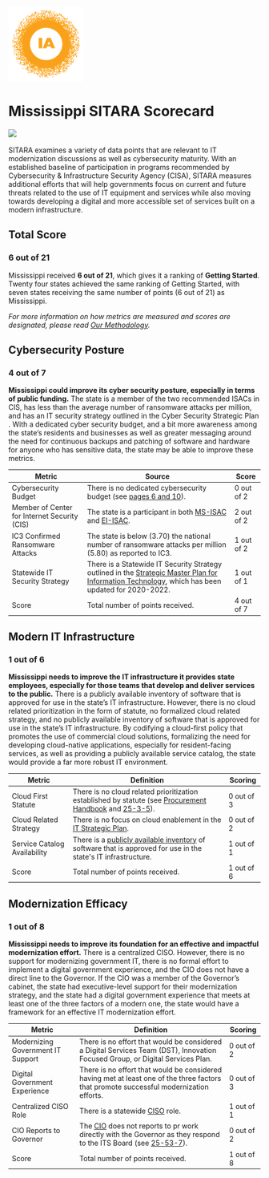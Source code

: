 ![image](https://github.com/internetassociation/SITARA/blob/main/Assets/IA_Mark.png)

# Mississippi SITARA Scorecard

<img src="https://upload.wikimedia.org/wikipedia/commons/thumb/4/42/Flag_of_Mississippi.svg/640px-Flag_of_Mississippi.svg.png" width="100" />

SITARA examines a variety of data points that are relevant to IT modernization discussions as well as cybersecurity maturity. With an established baseline of participation in programs recommended by Cybersecurity & Infrastructure Security Agency (CISA), SITARA measures additional efforts that will help governments focus on current and future threats related to the use of IT equipment and services while also moving towards developing a digital and more accessible set of services built on a modern infrastructure.

## Total Score

### 6 out of 21

Mississippi received **6 out of 21**, which gives it a ranking of **Getting Started**. Twenty four states achieved the same ranking of Getting Started, with seven states receiving the same number of points (6 out of 21) as Mississippi.

*For more information on how metrics are measured and scores are designated, please read [Our Methodology](https://github.com/internetassociation/SITARA/blob/main/Data/Individual-Data/Our-Methodology.md).*

## Cybersecurity Posture

### 4 out of 7

**Mississippi could improve its cyber security posture, especially in terms of public funding.** The state is a member of the two recommended ISACs in CIS, has less than the average number of ransomware attacks per million, and has an IT security strategy outlined in the Cyber Security Strategic Plan . With a dedicated cyber security budget, and a bit more awareness among the state’s residents and businesses as well as greater messaging around the need for continuous backups and patching of software and hardware for anyone who has sensitive data, the state may be able to improve these metrics.

Metric | Source | Score
--- | --- | ---
Cybersecurity Budget | There is no dedicated cybersecurity budget (see [pages 6 and 10](http://www.lbo.ms.gov/pdfs/fy21_bulletin.pdf)). | 0 out of 2
Member of Center for Internet Security (CIS) | The state is a participant in both [MS-ISAC](https://www.cisecurity.org/partners-state-government/) and [EI-ISAC](https://www.cisecurity.org/ei-isac/partners-ei-isac/). | 2 out of 2
IC3 Confirmed Ransomware Attacks | The state is below (3.70) the national number of ransomware attacks per million (5.80) as reported to IC3. | 1 out of 2
Statewide IT Security Strategy | There is a Statewide IT Security Strategy outlined in the [Strategic Master Plan for Information Technology](https://www.its.ms.gov/Publications/Pages/default.aspx), which has been updated for 2020-2022. | 1 out of 1
Score | Total number of points received. | 4 out of 7

## Modern IT Infrastructure

### 1 out of 6

**Mississippi needs to improve the IT infrastructure it provides state employees, especially for those teams that develop and deliver services to the public.** There is a publicly available inventory of software that is approved for use in the state’s IT infrastructure. However, there is no cloud related prioritization in the form of statute, no formalized cloud related strategy, and no publicly available inventory of software that is approved for use in the state’s IT infrastructure. By codifying a cloud-first policy that promotes the use of commercial cloud solutions, formalizing the need for developing cloud-native applications, especially for resident-facing services, as well as providing a publicly available service catalog, the state would provide a far more robust IT environment.

Metric | Definition | Scoring
--- | --- | ---
Cloud First Statute | There is no cloud related prioritization established by statute (see [Procurement Handbook](https://www.its.ms.gov/Procurement/Documents/ISS%20Procurement%20Manual.pdf) and [25-3-5](https://advance.lexis.com/documentpage/?pdmfid=1000516&crid=40af7e80-2d96-40da-9e33-c73b1df84862&pdistocdocslideraccess=true&config=00JABhZDIzMTViZS04NjcxLTQ1MDItOTllOS03MDg0ZTQxYzU4ZTQKAFBvZENhdGFsb2f8inKxYiqNVSihJeNKRlUp&pddocfullpath=%2fshared%2fdocument%2fstatutes-legislation%2furn%3acontentItem%3a8V3T-7142-8T6X-74X4-00008-00&pdcomponentid=234191&pdtocnodeidentifier=AAOAAUAABAAD&ecomp=w53dkkk&prid=2edd5bb4-298a-4859-9daa-448c4bc2790f)). | 0 out of 3
Cloud Related Strategy | There is no focus on cloud enablement in the [IT Strategic Plan](https://www.its.ms.gov/Documents/master_plan.pdf). | 0 out of 2
Service Catalog Availability | There is a [publicly available inventory](https://www.its.ms.gov/Procurement/Pages/EPLs.aspx) of software that is approved for use in the state's IT infrastructure. | 1 out of 1
Score | Total number of points received. | 1 out of 6

## Modernization Efficacy

### 1 out of 8

**Mississippi needs to improve its foundation for an effective and impactful modernization effort.** There is a centralized CISO. However, there is no support for modernizing government IT, there is no formal effort to implement a digital government experience, and the CIO does not have a direct line to the Governor. If the CIO was a member of the Governor’s cabinet, the state had executive-level support for their modernization strategy, and the state had a digital government experience that meets at least one of the three factors of a modern one, the state would have a framework for an effective IT modernization effort.

Metric | Definition | Scoring
--- | --- | ---
Modernizing Government IT Support | There is no effort that would be considered a Digital Services Team (DST), Innovation Focused Group, or Digital Services Plan. | 0 out of 2
Digital Government Experience | There is no effort that would be considered having met at least one of the three factors that promote successful modernization efforts. | 0 out of 3
Centralized CISO Role  | There is a statewide [CISO](https://www.its.ms.gov/About/Pages/DirectorsStaff.aspx) role. | 1 out of 1
CIO Reports to Governor | The [CIO](https://www.its.ms.gov/About/Pages/DirectorsStaff.aspx) does not reports to pr work directly with the Governor as they respond to the ITS Board (see [25-53-7](https://advance.lexis.com/documentpage/?pdmfid=1000516&crid=0b8e9aa3-b3d0-4284-a112-ce2d54d01e30&nodeid=AAOAAUAABAAE&nodepath=%2FROOT%2FAAO%2FAAOAAU%2FAAOAAUAAB%2FAAOAAUAABAAE&level=4&haschildren=&populated=false&title=%C2%A7+25-53-7.+Members+of+authority%3B+terms%3B+vacancies%3B+surety+bond%3B+restriction+on+beneficial+interest+in+business+or+body+engaged+in+information+business%3B+legislative+designees+authorized+to+attend+meetings.&config=00JABhZDIzMTViZS04NjcxLTQ1MDItOTllOS03MDg0ZTQxYzU4ZTQKAFBvZENhdGFsb2f8inKxYiqNVSihJeNKRlUp&pddocfullpath=%2Fshared%2Fdocument%2Fstatutes-legislation%2Furn%3AcontentItem%3A8P6B-8102-D6RV-H1H0-00008-00&ecomp=c38_kkk&prid=f40f9bf5-5e72-4c3b-9346-7f99bf07c75e)). | 0 out of 2
Score | Total number of points received. | 1 out of 8